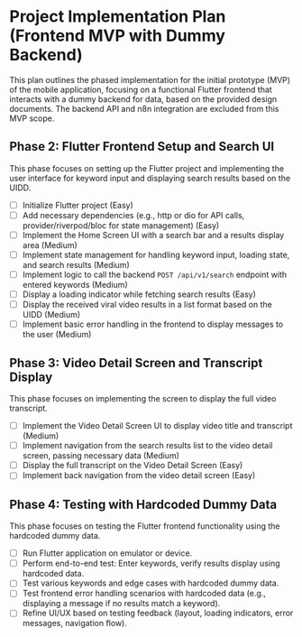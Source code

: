 # Project Implementation Plan (Frontend MVP with Dummy Backend)

This plan outlines the phased implementation for the initial prototype (MVP) of the mobile application, focusing on a functional Flutter frontend that interacts with a dummy backend for data, based on the provided design documents. The backend API and n8n integration are excluded from this MVP scope.

## Phase 2: Flutter Frontend Setup and Search UI

This phase focuses on setting up the Flutter project and implementing the user interface for keyword input and displaying search results based on the UIDD.

- [ ] Initialize Flutter project (Easy)
- [ ] Add necessary dependencies (e.g., http or dio for API calls, provider/riverpod/bloc for state management) (Easy)
- [ ] Implement the Home Screen UI with a search bar and a results display area (Medium)
- [ ] Implement state management for handling keyword input, loading state, and search results (Medium)
- [ ] Implement logic to call the backend `POST /api/v1/search` endpoint with entered keywords (Medium)
- [ ] Display a loading indicator while fetching search results (Easy)
- [ ] Display the received viral video results in a list format based on the UIDD (Medium)
- [ ] Implement basic error handling in the frontend to display messages to the user (Medium)

## Phase 3: Video Detail Screen and Transcript Display

This phase focuses on implementing the screen to display the full video transcript.

- [ ] Implement the Video Detail Screen UI to display video title and transcript (Medium)
- [ ] Implement navigation from the search results list to the video detail screen, passing necessary data (Medium)
- [ ] Display the full transcript on the Video Detail Screen (Easy)
- [ ] Implement back navigation from the video detail screen (Easy)

## Phase 4: Testing with Hardcoded Dummy Data

This phase focuses on testing the Flutter frontend functionality using the hardcoded dummy data.

- [ ] Run Flutter application on emulator or device.
- [ ] Perform end-to-end test: Enter keywords, verify results display using hardcoded data.
- [ ] Test various keywords and edge cases with hardcoded dummy data.
- [ ] Test frontend error handling scenarios with hardcoded data (e.g., displaying a message if no results match a keyword).
- [ ] Refine UI/UX based on testing feedback (layout, loading indicators, error messages, navigation flow).
